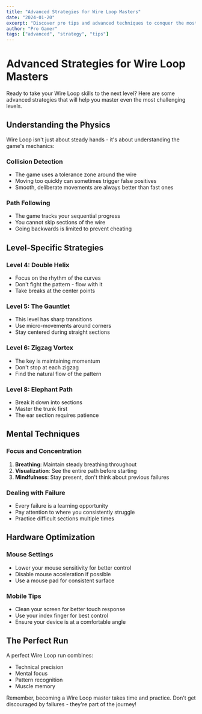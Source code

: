 ```yaml
---
title: "Advanced Strategies for Wire Loop Masters"
date: "2024-01-20"
excerpt: "Discover pro tips and advanced techniques to conquer the most challenging Wire Loop levels."
author: "Pro Gamer"
tags: ["advanced", "strategy", "tips"]
---
```


# Advanced Strategies for Wire Loop Masters

Ready to take your Wire Loop skills to the next level? Here are some advanced strategies that will help you master even the most challenging levels.

## Understanding the Physics

Wire Loop isn't just about steady hands - it's about understanding the game's mechanics:

### Collision Detection
- The game uses a tolerance zone around the wire
- Moving too quickly can sometimes trigger false positives
- Smooth, deliberate movements are always better than fast ones

### Path Following
- The game tracks your sequential progress
- You cannot skip sections of the wire
- Going backwards is limited to prevent cheating

## Level-Specific Strategies

### Level 4: Double Helix
- Focus on the rhythm of the curves
- Don't fight the pattern - flow with it
- Take breaks at the center points

### Level 5: The Gauntlet
- This level has sharp transitions
- Use micro-movements around corners
- Stay centered during straight sections

### Level 6: Zigzag Vortex
- The key is maintaining momentum
- Don't stop at each zigzag
- Find the natural flow of the pattern

### Level 8: Elephant Path
- Break it down into sections
- Master the trunk first
- The ear section requires patience

## Mental Techniques

### Focus and Concentration
1. **Breathing**: Maintain steady breathing throughout
2. **Visualization**: See the entire path before starting
3. **Mindfulness**: Stay present, don't think about previous failures

### Dealing with Failure
- Every failure is a learning opportunity
- Pay attention to where you consistently struggle
- Practice difficult sections multiple times

## Hardware Optimization

### Mouse Settings
- Lower your mouse sensitivity for better control
- Disable mouse acceleration if possible
- Use a mouse pad for consistent surface

### Mobile Tips
- Clean your screen for better touch response
- Use your index finger for best control
- Ensure your device is at a comfortable angle

## The Perfect Run

A perfect Wire Loop run combines:
- Technical precision
- Mental focus
- Pattern recognition
- Muscle memory

Remember, becoming a Wire Loop master takes time and practice. Don't get discouraged by failures - they're part of the journey! 